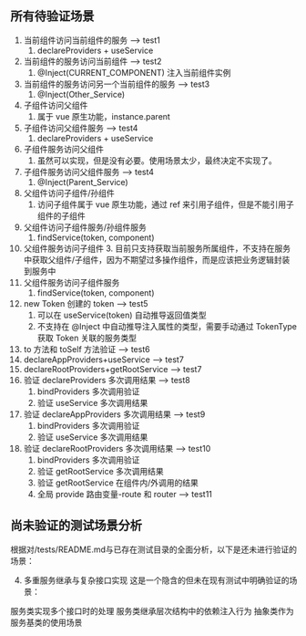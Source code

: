 ## 所有待验证场景

1. 当前组件访问当前组件的服务 --> test1
   1. declareProviders + useService
2. 当前组件的服务访问当前组件 --> test2
   1. @Inject(CURRENT_COMPONENT) 注入当前组件实例
3. 当前组件的服务访问另一个当前组件的服务 --> test3
   1. @Inject(Other_Service)
4. 子组件访问父组件
   1. 属于 vue 原生功能，instance.parent
5. 子组件访问父组件服务 --> test4
   1. declareProviders + useService
6. 子组件服务访问父组件
   1. 虽然可以实现，但是没有必要。使用场景太少，最终决定不实现了。
7. 子组件服务访问父组件服务 --> test4
   1. @Inject(Parent_Service)
8. 父组件访问子组件/孙组件
   1. 访问子组件属于 vue 原生功能，通过 ref 来引用子组件，但是不能引用子组件的子组件
9. 父组件访问子组件服务/孙组件服务
   1. findService(token, component)
10. 父组件服务访问子组件 3. 目前只支持获取当前服务所属组件，不支持在服务中获取父组件/子组件，因为不期望过多操作组件，而是应该把业务逻辑封装到服务中
11. 父组件服务访问子组件服务
    1. findService(token, component)
12. new Token 创建的 token --> test5
    1. 可以在 useService(token) 自动推导返回值类型
    2. 不支持在 @Inject 中自动推导注入属性的类型，需要手动通过 TokenType 获取 Token 关联的服务类型
13. to 方法和 toSelf 方法验证 --> test6
14. declareAppProviders+useService --> test7
15. declareRootProviders+getRootService --> test7
16. 验证 declareProviders 多次调用结果 --> test8
    1. bindProviders 多次调用验证
    2. 验证 useService 多次调用结果
17. 验证 declareAppProviders 多次调用结果 --> test9
    1. bindProviders 多次调用验证
    2. 验证 useService 多次调用结果
18. 验证 declareRootProviders 多次调用结果 --> test10
    1. bindProviders 多次调用验证
    2. 验证 getRootService 多次调用结果
    3. 验证 getRootService 在组件内/外调用的结果
    4. 全局 provide 路由变量-route 和 router --> test11

## 尚未验证的测试场景分析

根据对/tests/README.md与已存在测试目录的全面分析，以下是还未进行验证的场景：




4. 多重服务继承与复杂接口实现
这是一个隐含的但未在现有测试中明确验证的场景：

服务类实现多个接口时的处理
服务类继承层次结构中的依赖注入行为
抽象类作为服务基类的使用场景 
